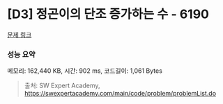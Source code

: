 # [D3] 정곤이의 단조 증가하는 수 - 6190 

[문제 링크](https://swexpertacademy.com/main/code/problem/problemDetail.do?contestProbId=AWcPjEuKAFgDFAU4) 

### 성능 요약

메모리: 162,440 KB, 시간: 902 ms, 코드길이: 1,061 Bytes



> 출처: SW Expert Academy, https://swexpertacademy.com/main/code/problem/problemList.do